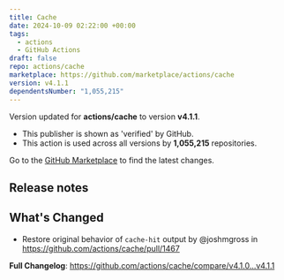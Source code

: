 ```yaml
---
title: Cache
date: 2024-10-09 02:22:00 +00:00
tags:
  - actions
  - GitHub Actions
draft: false
repo: actions/cache
marketplace: https://github.com/marketplace/actions/cache
version: v4.1.1
dependentsNumber: "1,055,215"
---
```



Version updated for **actions/cache** to version **v4.1.1**.
- This publisher is shown as 'verified' by GitHub.
- This action is used across all versions by **1,055,215** repositories.

Go to the [GitHub Marketplace](https://github.com/marketplace/actions/cache) to find the latest changes.

## Release notes

## What's Changed
* Restore original behavior of `cache-hit` output by @joshmgross in https://github.com/actions/cache/pull/1467


**Full Changelog**: https://github.com/actions/cache/compare/v4.1.0...v4.1.1
